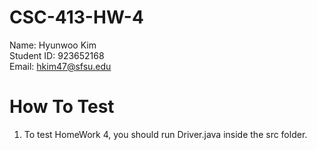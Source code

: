 # CSC-413-HW-4

Name: Hyunwoo Kim<br>
Student ID: 923652168<br>
Email: hkim47@sfsu.edu<br>

# How To Test

1. To test HomeWork 4, you should run Driver.java inside the src folder.
